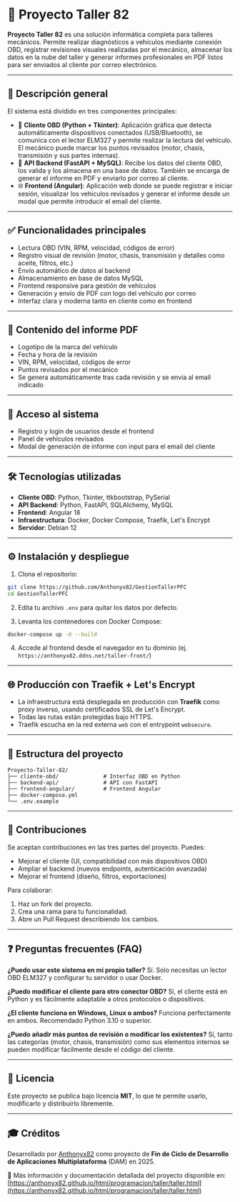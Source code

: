 # 🚗 Proyecto Taller 82

**Proyecto Taller 82** es una solución informática completa para talleres mecánicos. Permite realizar diagnósticos a vehículos mediante conexión OBD, registrar revisiones visuales realizadas por el mecánico, almacenar los datos en la nube del taller y generar informes profesionales en PDF listos para ser enviados al cliente por correo electrónico.

---

## 📌 Descripción general

El sistema está dividido en tres componentes principales:

- 🔧 **Cliente OBD (Python + Tkinter)**: Aplicación gráfica que detecta automáticamente dispositivos conectados (USB/Bluetooth), se comunica con el lector ELM327 y permite realizar la lectura del vehículo. El mecánico puede marcar los puntos revisados (motor, chasis, transmisión y sus partes internas).
- 🧠 **API Backend (FastAPI + MySQL)**: Recibe los datos del cliente OBD, los valida y los almacena en una base de datos. También se encarga de generar el informe en PDF y enviarlo por correo al cliente.
- 🌐 **Frontend (Angular)**: Aplicación web donde se puede registrar e iniciar sesión, visualizar los vehículos revisados y generar el informe desde un modal que permite introducir el email del cliente.

---

## ✅ Funcionalidades principales

- Lectura OBD (VIN, RPM, velocidad, códigos de error)
- Registro visual de revisión (motor, chasis, transmisión y detalles como aceite, filtros, etc.)
- Envío automático de datos al backend
- Almacenamiento en base de datos MySQL
- Frontend responsive para gestión de vehículos
- Generación y envío de PDF con logo del vehículo por correo
- Interfaz clara y moderna tanto en cliente como en frontend

---

## 📄 Contenido del informe PDF

- Logotipo de la marca del vehículo
- Fecha y hora de la revisión
- VIN, RPM, velocidad, códigos de error
- Puntos revisados por el mecánico
- Se genera automáticamente tras cada revisión y se envía al email indicado

---

## 🔐 Acceso al sistema

- Registro y login de usuarios desde el frontend
- Panel de vehículos revisados
- Modal de generación de informe con input para el email del cliente

---

## 🛠️ Tecnologías utilizadas

- **Cliente OBD**: Python, Tkinter, ttkbootstrap, PySerial
- **API Backend**: Python, FastAPI, SQLAlchemy, MySQL
- **Frontend**: Angular 18
- **Infraestructura**: Docker, Docker Compose, Traefik, Let's Encrypt
- **Servidor**: Debian 12

---

## ⚙️ Instalación y despliegue

1. Clona el repositorio:

```bash
git clone https://github.com/Anthonyx82/GestionTallerPFC
cd GestionTallerPFC
````

2. Edita tu archivo `.env` para quitar los datos por defecto.

3. Levanta los contenedores con Docker Compose:

```bash
docker-compose up -d --build
```

4. Accede al frontend desde el navegador en tu dominio (ej. `https://anthonyx82.ddns.net/taller-front/`)

---

## 🌐 Producción con Traefik + Let's Encrypt

* La infraestructura está desplegada en producción con **Traefik** como proxy inverso, usando certificados SSL de Let's Encrypt.
* Todas las rutas están protegidas bajo HTTPS.
* Traefik escucha en la red externa `web` con el entrypoint `websecure`.

---

## 📁 Estructura del proyecto

```
Proyecto-Taller-82/
├── cliente-obd/              # Interfaz OBD en Python
├── backend-api/              # API con FastAPI
├── frontend-angular/         # Frontend Angular
├── docker-compose.yml
└── .env.example
```

---

## 🤝 Contribuciones

Se aceptan contribuciones en las tres partes del proyecto. Puedes:

* Mejorar el cliente (UI, compatibilidad con más dispositivos OBD)
* Ampliar el backend (nuevos endpoints, autenticación avanzada)
* Mejorar el frontend (diseño, filtros, exportaciones)

Para colaborar:

1. Haz un fork del proyecto.
2. Crea una rama para tu funcionalidad.
3. Abre un Pull Request describiendo los cambios.

---

## ❓ Preguntas frecuentes (FAQ)

**¿Puedo usar este sistema en mi propio taller?**
Sí. Solo necesitas un lector OBD ELM327 y configurar tu servidor o usar Docker.

**¿Puedo modificar el cliente para otro conector OBD?**
Sí, el cliente está en Python y es fácilmente adaptable a otros protocolos o dispositivos.

**¿El cliente funciona en Windows, Linux o ambos?**
Funciona perfectamente en ambos. Recomendado Python 3.10 o superior.

**¿Puedo añadir más puntos de revisión o modificar los existentes?**
Sí, tanto las categorías (motor, chasis, transmisión) como sus elementos internos se pueden modificar fácilmente desde el código del cliente.

---

## 📜 Licencia

Este proyecto se publica bajo licencia **MIT**, lo que te permite usarlo, modificarlo y distribuirlo libremente.

---

## 🎓 Créditos

Desarrollado por [Anthonyx82](https://github.com/Anthonyx82) como proyecto de **Fin de Ciclo de Desarrollo de Aplicaciones Multiplataforma** (DAM) en 2025.

🔗 Más información y documentación detallada del proyecto disponible en:
[https://anthonyx82.github.io/html/programacion/taller/taller.html](https://anthonyx82.github.io/html/programacion/taller/taller.html)
